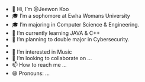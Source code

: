 - 👋 Hi, I’m @Jeewon Koo
- 🎓 I’m a sophomore at Ewha Womans University
- 🎓 I’m majoring in Computer Science & Engineering.
- 🌱 I’m currently learning JAVA & C++
- 👀 I’m planning to double major in Cybersecurity.
- 
- 👀 I’m interested in Music
- 💞️ I’m looking to collaborate on ...
- 📫 How to reach me ...
- 😄 Pronouns: ...

<!---
Jeewon555/Jeewon555 is a ✨ special ✨ repository because its `README.md` (this file) appears on your GitHub profile.
You can click the Preview link to take a look at your changes.
--->
